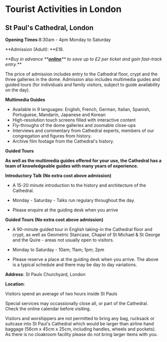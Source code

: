 # Tourist Activities in London

## St Paul's Cathedral, London

**Opening Times**:8:30am - 4pm Monday to Saturday

**Admission \(Adult\): **£18.

_**Buy in advance **_[_**online**_](https://www.stpauls.co.uk/tickets)_** to save up to £2 per ticket and gain fast-track entry.**_

The price of admission includes entry to the Cathedral floor, crypt and the three galleries in the dome. Admission also includes multimedia guides and guided tours \(for individuals and family visitors, subject to guide availability on the day\).

**Multimedia Guides**

* Available in 9 languages: English, French, German, Italian, Spanish, Portuguese, Mandarin, Japanese and Korean
* High-resolution touch screens filled with interactive content
* Fly-throughs of the dome galleries and zoomable close-ups
* Interviews and commentary from Cathedral experts, members of our congregation and figures from history.
* Archive film footage from the Cathedral's history.

**Guided Tours**

**As well as the multimedia guides offered for your use, the Cathedral has a team of knowledgeable guides with many years of experience.**

**Introductory Talk \(No extra cost above admission\)**

* A 15-20 minute introduction to the history and architecture of the Cathedral.

* Monday - Saturday -  Talks run regulary throughout the day.

* Please enquire at the guiding desk when you arrive

**Guided Tours \(No extra cost above admission\)**

* A 90-minute guided tour in English taking-in the Cathedral floor and crypt, as well as Geometric Staircase, Chapel of St Michael & St George and the Quire - areas not usually open to visitors.

* Monday to Saturday - 10am; 11am; 1pm; 2pm

* Please reserve a place at the guiding desk when you arrive. The above is a typical schedule and there may be day to day variations.

**Address**: St Pauls Churchyard, London

**Location**:



Visitors spend an average of two hours inside St Pauls

Special services may occassionally close all, or part of the Cathedral. Check the online calendar before visiting.

Visitors and worshippers are not permitted to bring any bag, rucksack or suitcase into St Paul's Cathedral which would be larger than airline hand baggage \(56cm x 45cm x 25cm, including handles, wheels and pockets\). As there is no cloakroom facility please do not bring larger items with you.

